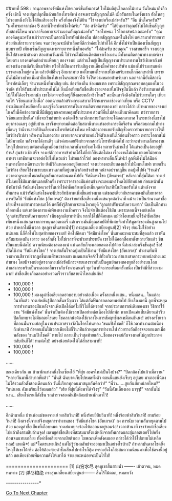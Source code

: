 ##บทที่ 598 : อานุภาพของรัศมีแห่งโชคเวอร์ชั่นอัพเกรด!
ใบไม้ผลิอุ่นไอดอกไม้บาน
วันใหม่มาถึงอีกครั้ง
เช้านี้ จางเย่ถูกปลุกขึ้นด้วยเสียงโทรศัพท์ อาจเพราะสัญญาณไม่ดี เมื่อรับสายในครั้งแรก ฮัลโหลๆ ไปรอบหนึ่งยังไม่ได้ยินเสียงอะไร ครั้งที่สองจึงได้ยิน
“ใช่จางเย่หรือเปล่าครับ?”
“อืม นั่นใครครับ?”
“ผมโทรมาจากช่อง 5 สถานีโทรทัศน์ชิงไห่ครับ”
“อ้อ สวัสดีครับ”
“ได้ยินมาว่าคุณยังไม่ได้เซ็นสัญญากับสถานีไหน พวกเราจึงอยากจะร่วมงานกับคุณน่ะครับ”
“ขอโทษนะ ไว้โอกาสหน้าเถอะครับ”
“คุณลองคิดดูนะครับ แม้ว่าเราจะเป็นสถานีโทรทัศน์ท้องถิ่น ปล่อยสัญญาณแค่ในชิงไห่ แต่เรามาทำรายการด้วยกันสักรายการก่อน จนกว่าคุณจะมีตัวเลือกที่ดีกว่าค่อยไปทำก็ได้ อีกทั้งไม่จำเป็นต้องเซ็นสัญญาแบบรายปี เพียงเซ็นสัญญาเฉพาะรายการหนึ่งก็พอครับ”
“ไม่ล่ะครับ ขอบคุณ”
วางสายเสร็จ จางเย่ลุกขึ้นไปล้างหน้าล้างตา
สองสามวันมานี้ ใช่ว่าจะไม่มีคนติดต่อเขาเรื่องงาน มีทั้งคนติดต่อมาทางเบอร์เขาโดยตรง บางคนติดต่อผ่านเพื่อนๆ ของจางเย่ แต่ส่วนใหญ่เป็นสัญญางานประเภทงานโชว์เชิงพาณิชย์ อย่างเช่นงานตัดริบบิ้นบริษัท หรือไปเป็นดารารับเชิญงานเลี้ยงมื้อค่ำของบริษัท แม้แต่ไปร่วมงานแต่งบรรดาคนใหญ่คนโต แล้วยังมีอื่นๆ อีกมากมาย แต่ไหนแต่ไรจางเย่ไม่เคยรับงานกิ๊กก๊อกเหล่านี้ เพราะมันไม่มีทางช่วยเพิ่มค่าชื่อเสียงให้เขาในระยะยาวได้ จึงไร้ความหมายสำหรับเขา
นอกจากนี้ยังมีสถานีโทรทัศน์เล็กๆ จำนวนหนึ่งที่มาเชิญ เช่น ช่องท้องถิ่น ช่องมณฑล เพราะมีสัญญาณครอบคลุมแค่ในวงจำกัด ทำให้รับชมทั่วประเทศไม่ได้ ยิ่งเมื่อเทียบกับชื่อเสียงของจางเย่ในปัจจุบันนี้แล้ว ถึงรับงานเหล่านี้ไปก็ไม่ได้อะไรมากนัก เขาไม่อาจจะยิ่งอยู่ก็ยิ่งถอยหลังจริงไหม?
ฉะนั้นเขาจึงดึงดันไม่รับงานใดๆ เพียงรอให้ ‘เซียนเกะเป๊ะเนื้อ’ ออกฉายแล้วสร้างกระแสบวกให้จนบรรดาช่องดาวเทียม หรือ CCTV ประเมินเขาใหม่อีกครั้ง และรู้ซึ้งถึงพรสวรรค์ในการผลิตรายการของเขา! กล่าวได้ว่า เป้าหมายของจางเย่ในครั้งนี้คือช่องสถานีที่มีสัญญาณครอบคลุมทั้งประเทศ ส่วนที่อื่นไม่ต้องเก็บมาคิดเลย
ทว่ารายการ ‘เซียนเกะเป๊ะเนื้อ’ เพิ่งจะเริ่มถ่ายทำ คงต้องใช้เวลาอีกหลายวันกว่าจะได้ออกอากาศ ในระหว่างนี้เขาไม่อยากรอเฉยๆ อยู่กับบ้าน เขาจึงพยายามติดต่อกับสถานีบางแห่งอย่างกระตือรือร้น หรือสอบถามไปทางเพื่อนๆ ว่ามีงานราตรีกินเลี้ยงทางโทรทัศน์บ้างไหม หรือต้องการแขกรับเชิญชั่วคราวร่วมรายการวาไรตี้โชว์บ้างรึเปล่า หรืองานในกองถ่าย เขาอยากจะหาตำแหน่งให้ตัวเองกันไว้ก่อนชั่วคราว เพราะโอกาสไม่ได้มีมากนัก หลังจากได้งานดีๆ แล้วค่อยคอยฟังข่าวจากสถานีโทรทัศน์ต่อไป กะว่าจะทำงานเล็กรองานใหญ่ไปพลางๆ แต่ตอนนี้ดูเหมือนว่าช่วงเวลานั้นจะยังมาไม่ถึง
หลายวันผ่านไป ได้แต่รอเป็นง่อยอยู่ที่บ้าน!
อุ่นข้าวเช้าเสร็จ จางเย่ตักอาหารเข้าปากได้ไม่กี่คำก็กินต่อไม่ลง เรื่องงานไม่เดินเขาเลยไม่อยากอาหาร เขาชักทนจะรอต่อไปไม่ไหวแล้ว
ไม่รอแล้วโว้ย!
ลองหาทางอื่นก็ได้ฟะ!
ลูกพี่เอ็งไม่ได้มีแค่หนทางนี้ทางเดียวนะเว้ย ยังมีวิถีแหกคอกอยู่อีกเยอะ!
จางเย่วางตะเกียบลงแล้วไปนั่งบนโซฟา ขายกขึ้นไขว่ห้าง เรียกใช้งานระบบแหวนเกมที่อยู่บนนิ้วก้อยข้างซ้าย หน้าจอปรากฏขึ้น กดปุ่มไปยัง ‘ร้านค้า’ กวาดตาดูระบบใหม่หลังถูกอัพเกรดก่อนมองไปยัง ‘รัศมีแห่งโชค (อัพเกรด)’ หลังจากที่สุ่มได้มา จางเย่ก็ไม่เคยใช้มันมาก่อนเลยสักครั้ง เพราะราคาของมันค่อนข้างจะแพงมหาโหดไปสักหน่อย
ก่อนหน้านั้นยังนับว่าดี รัศมีแห่งโชคเวอร์ชั่นเก่าใช้ค่าชื่อเสียงหนึ่งหมื่นจุดต่อวินาทีนั้นยังพอรับได้ แต่หลังจากอัพเกรด แม้ว่ารัศมีแห่งโชคจะมีประสิทธิภาพเพิ่มขึ้นอย่างมาก แต่ขณะเดียวกันราคาของมันก็มหาศาล
การเปิดใช้ ‘รัศมีแห่งโชค (อัพเกรด)’ ต้องจ่ายค่าชื่อเสียงหนึ่งแสนจุดต่อวินาที แม้จะว่าเป็นจำนวนค่าชื่อเสียงที่จางเย่สามารถหามาได้ แต่ก็ยังรู้สึกยากจะทนไหวอยู่ดี
‘ลูกเต๋าปรับระดับความยาก’ นับเป็นอีกทางเลือกหนึ่ง แต่เขาต้องการแค่เพียงหางานชั่วคราว จึงไม่จำเป็นต้องใช้มัน เพราะตอนนี้จางเย่เหลือ ‘ลูกเต๋าปรับระดับความยาก’ เพียงลูกเดียวเท่านั้น หากใช้ไปก็คือหมด แม้ว่าไอเทมนี้จะใช้ค่าชื่อเสียงเพียงหนึ่งแสนจุดจากการหมุนลอตเตอรี่ แต่เพราะมันมีคุณสมบัติที่พิเศษจึงทำให้มูลค่าของมันสูงตามไปด้วย ถ้าหากไม่ถึงเวลา สุดภูเขาสิ้นสายน้ำ[1] กระสุนเกลี้ยงเสบียงศูนย์[2] จริงๆ ย่อมไม่ใช้อย่างแน่นอน นี่ก็คือไพ่ใบสุดท้ายของจางเย่!
คิดไปคิดมา ‘รัศมีแห่งโชค’ นั่นแหละเหมาะสมที่สุดแล้ว เขาหันกลับมามองมัน เอาวะ ลองสักตั้ง ไม่ใช่เวลาที่จะมัวมาประหยัด เขาไม่ได้ออกสื่อมาตั้งหลายวันแล้ว ขืนเป็นแบบนี้ต่อไป ความนิยมต้องลดลงแน่ แฟนคลับก็จะพลอยลดลงไปด้วย นี่ล่ะน่าสะพรึงขั้นสุด!
ซื้อ!
เปิดใช้งาน ‘รัศมีแห่งโชค’ !
จางเย่กลั้นใจกดปุ่มเปิดใช้งาน ‘รัศมีแห่งโชค (อัพเกรด)’ ทำงานทันที วงแหวนสีขาวปรากฏอขึ้นบนศีรษะของเขา แผดแสงเจิดจ้าไปทั่วบริเวณ ลำแสงสาดกระทบหน้าต่างและกำแพง โดยมีจางเย่อยู่ตรงกลางเปล่งรัศมีกระจายแสงราวกับเป็นศูนย์กลางของทุกสิ่งอย่างบนโลก ลำแสงกระพริบเป็นระลอกคลื่นราวกับจังหวะดนตรี ทุกวินาทีจะกระเพื่อมครั้งหนึ่ง
เป็นรัศมีที่สวยงามมาก!
ค่าชื่อเสียงก็ลดลงอย่างรวดเร็วราวกับสายน้ำไหลเช่นกัน!
- 100,000 !
- 100,000 !
- 100,000 !
มองดูค่าชื่อเสียงลดฮวบฮาบอย่างต่อเนื่อง ครั้งละหนึ่งแสน.. หนึ่งแสน.. ในแต่ละวินาทีแล้ว จางเย่พลันรู้สึกอกสั่นขวัญผวา ได้แต่กัดฟันกรอดอดทนต่อไป กับเรื่องแค่นี้ ลูกพี่จะหยุดการทำงานของมันหลังจากเพิ่งเปิดได้แค่ไม่กี่วิไม่ได้หรอก!
จากประสบการณ์เดิมของเขา วิธีการใช้งาน ‘รัศมีแห่งโชค’ นั้นจำเป็นต้องใช้เวลาเปิดอย่างต่อเนื่องไปสักพัก หากเปิดแค่แป๊บเดียวแล้วรีบปิดก็แทบจะไม่มีผลอะไรเลย โชคลาภน่ะต้องใช้เวลาในการสัมฤทธิ์ผลเหมือนกันนะ! อย่างครั้งแรก ที่ตอนนั้นจางเย่อยู่ในงานประกาศรางวัลไมโครโฟนทอง ‘ขนมปังโชคดี’ ก็ใช้เวลาทำงานต่อเนื่องถึงห้านาที ถ้าตอนนั้นใช้เวลาเพียงไม่กี่วินาทีแล้วหยุดการทำงานไป ถ้วยรางวัลก็อาจจะตกแตกเมื่อพลังของ ‘ขนมปังโชคดี’ หายไป กลายเป็นว่าสุดท้ายแล้ว..ชื่อของจางเย่กับจางเหย่ไม่ถูกประกาศสลับกันก็ได้!
ทนต่อไป!
อย่างน้อยต้องให้ได้สักสามนาที!
- 100,000 !
- 100,000 !


……


ขณะเดียวกัน
ณ บ้านพักแห่งหนึ่งในเซี่ยงไฮ้
“พี่สุ่ย ละครใหม่เป็นไงบ้าง?”
“ปิดกล้องไปแล้วเมื่อวาน”
“หลายวันมานี้ลำบากพี่แล้ว”
“นั่นสิ ฉันบาดเจ็บไปหมดทั้งตัว ตอนนี้แขนยังเจ็บๆ อยู่เลย มาเถอะพี่น้อง ไม่ได้รวมตัวตั้งสองเดือนแล้ว วันนี้เรียกทุกคนมาสนุกกันดีกว่า!”
“พี่ว่า…...สูบกันสักหน่อยไหม?”
“แน่นอน ฉันเตรียมไว้หมดแล้ว”
“เฮ้ย พี่สุ่ยนี่พึ่งพาได้จริงๆ”
“วันนี้ฉันเลี้ยงเอง มาๆๆ!”
จากนั้นไม่นาน.. เสียงไซเรนก็ดังขึ้น รถตำรวจสองคันปิดล้อมบ้านพักเอาไว้!


……


อีกด้านหนึ่ง
บ้านพ่อแม่ของจางเย่
หกสิบวินาที!
หนึ่งร้อยยี่สิบวินาที!
หนึ่งร้อยห้าสิบวินาที!
สามร้อยวินาที!
ถึงตรงนี้จางเย่จึงหยุดการทำงานของ ‘รัศมีแห่งโชค (อัพเกรด)’ ลง การนับเวลาพลันหยุดตามไปด้วย มองดูค่าชื่อเสียงที่เกือบหมด จางเย่แทบจะร้องไห้ออกมาอยู่รอมร่อ! เวลาห้านาที เขาจ่ายค่าชื่อเสียงไปแล้วถึงสามสิบล้านจุด! ผลาญค่าชื่อเสียงที่สะสมมาตั้งแต่หลังจากอัพเกรดและสุ่มลอตเตอรี่ไปครั้งก่อนจนแทบเกลี้ยง ทั้งค่าชื่อเสียงจากเป่ยต้าเอย โฆษณาเพื่อสังคมเอย กล่าวได้ว่าใช้ไปแทบไม่เหลือหลอ!
แพงฉิ*!
แม่*โคตรแพงเกิน!
แต่ไม่รู้ว่าผลลัพธ์จะออกมาเป็นอย่างไรบ้าง? ถ้าหากบันดาลโชคยิ่งใหญ่ให้เขาได้จริง ต่อให้ต้องจ่ายค่าชื่อเสียงไปเท่าไรก็คุ้ม เพราะยังไงก็สะสมความนิยมมาเพื่อใช้ตรงนี้อยู่แล้ว ขอเพียงช่วยเพิ่มความดังให้เขาได้ จ่ายเยอะหน่อยจะเป็นไรไป!


=====================
[1] 山穷水尽 สุดภูเขาสิ้นสายน้ำ ——- เข้าตาจน, หมดหนทาง
[2] 弹尽粮绝 กระสุนเกลี้ยงเสบียงศูนย์——- สิ้นไร้ไม้ตอก, หมดหวัง


*-*-*-*-*-*-*-*-*-*-*-*-*-*-*-*-*


[Go To Next Chapter]( ./99.md)